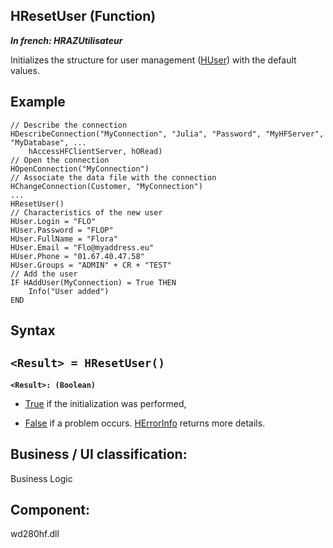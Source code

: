 
## HResetUser (Function)

***In french: HRAZUtilisateur***



<a name="XUse"></a>
<a name="Use"></a>
<a name="description"></a>
Initializes the structure for user management ([HUser](../WDLang4/3044315.md)) with the default values.








<a name="Example1"></a>
<a name="sample_code"></a>

## Example


```wl
// Describe the connection
HDescribeConnection("MyConnection", "Julia", "Password", "MyHFServer", "MyDatabase", ...
	hAccessHFClientServer, hORead)
// Open the connection
HOpenConnection("MyConnection")
// Associate the data file with the connection
HChangeConnection(Customer, "MyConnection")
...
HResetUser()
// Characteristics of the new user
HUser.Login = "FLO"
HUser.Password = "FLOP"
HUser.FullName = "Flora"
HUser.Email = "Flo@myaddress.eu"
HUser.Phone = "01.67.40.47.58"
HUser.Groups = "ADMIN" + CR + "TEST"
// Add the user
IF HAddUser(MyConnection) = True THEN
	Info("User added")
END
```

<a name="XSYNTAX"></a>
<a name="SYNTAX1"></a>

## Syntax

`<Result> = HResetUser()`
---

**`<Result>: (Boolean)`**



- <u><u><u><u>True</u></u></u></u> if the initialization was performed,

- <u><u><u><u>False</u></u></u></u> if a problem occurs. [HErrorInfo](../WDLang4/3044071.md) returns more details.  






<a name="NOTE0"></a>


<a name="XComponent"></a>

## Business / UI classification:
Business Logic
## Component:
wd280hf.dll
